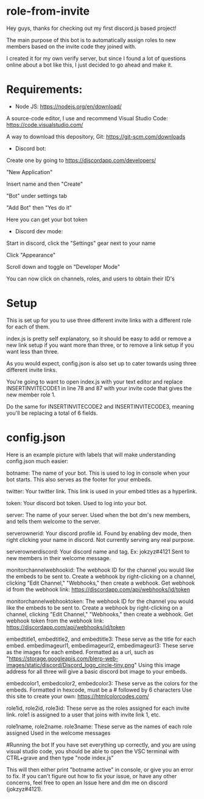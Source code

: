 # role-from-invite
Hey guys, thanks for checking out my first discord.js based project!

The main purpose of this bot is to automatically assign roles to new members based on the invite code they joined with.

I created it for my own verify server, but since I found a lot of questions online about a bot like this, I just decided to go ahead and make it.

# Requirements:

* Node JS: https://nodejs.org/en/download/

A source-code editor, I use and recommend Visual Studio Code: https://code.visualstudio.com/

A way to download this depository, Git: https://git-scm.com/downloads

* Discord bot:

Create one by going to https://discordapp.com/developers/

"New Application"

Insert name and then "Create"

"Bot" under settings tab

"Add Bot" then "Yes do it"

Here you can get your bot token


* Discord dev mode:

Start in discord, click the "Settings" gear next to your name

Click "Appearance"

Scroll down and toggle on "Developer Mode"

You can now click on channels, roles, and users to obtain their ID's


# Setup

This is set up for you to use three different invite links with a different role for each of them. 

index.js is pretty self explanatory, so it should be easy to add or remove a new link setup if you want more than three, or to remove a link setup if you want less than three.

As you would expect, config.json is also set up to cater towards using three different invite links. 

You're going to want to open index.js with your text editor and replace INSERTINVITECODE1 in line 78 and 87 with your invite code that gives the new member role 1.

Do the same for INSERTINVITECODE2 and INSERTINVITECODE3, meaning you'll be replacing a total of 6 fields.

# config.json

Here is an example picture with labels that will make understanding config.json much easier:

botname:
The name of your bot. 
This is used to log in console when your bot starts.
This also serves as the footer for your embeds.

twitter:
Your twitter link.
This link is used in your embed titles as a hyperlink.

token:
Your discord bot token.
Used to log into your bot.
	
server:
The name of your server.
Used when the bot dm's new members, and tells them welcome to the server.
	
serverownerid:
Your discord profile id.
Found by enabling dev mode, then right clicking your name in discord.
Not currently serving any real purpose.
	
serverownerdiscord:
Your discord name and tag.
Ex: jokzyz#4121
Sent to new members in their welcome message.
	
monitorchannelwebhookid:
The webhook ID for the channel you would like the embeds to be sent to.
Create a webhook by right-clicking on a channel, clicking "Edit Channel," "Webhooks," then create a webhook.
Get webhook id from the webhook link: https://discordapp.com/api/webhooks/id/token
	
monitorchannelwebhooktoken:
The webhook ID for the channel you would like the embeds to be sent to.
Create a webhook by right-clicking on a channel, clicking "Edit Channel," "Webhooks," then create a webhook.
Get webhook token from the webhook link: https://discordapp.com/api/webhooks/id/token
	
embedtitle1, embedtitle2, and embedtitle3:
These serve as the title for each embed.
embedimageurl1, embedimageurl2, embedimageurl3:
These serve as the images for each embed.
Formatted as a url, such as "https://storage.googleapis.com/blerp-web-images/static/discord/Discord_logo_circle-tiny.png"
Using this image address for all three will give a basic discord bot image to your embeds.
	
embedcolor1, embedcolor2, embedcolor3:
These serve as the colors for the embeds.
Formatted in hexcode, must be a # followed by 6 characters
Use this site to create your own: https://htmlcolorcodes.com/

role1id, role2id, role3id:
These serve as the roles assigned for each invite link.
role1 is assigned to a user that joins with invite link 1, etc.

role1name, role2name. role3name:
These serve as the names of each role assigned
Used in the welcome messages
	
#Running the bot
If you have set everything up correctly, and you are using visual studio code, you should be able to open the VSC terminal with CTRL+grave and then type "node index.js"

This will then either print "botname active" in console, or give you an error to fix. If you can't figure out how to fix your issue, or have any other concerns, feel free to open an Issue here and dm me on discord (jokzyz#4121). 

